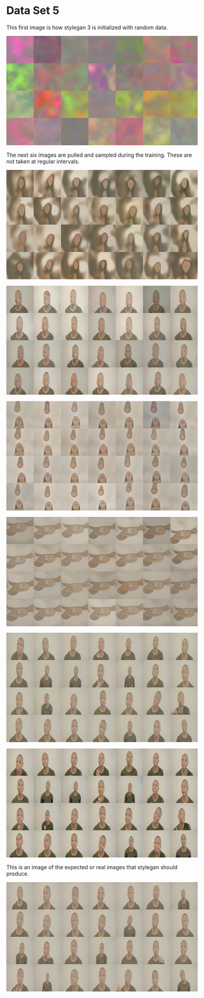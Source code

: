 
# Data Set 5

This first image is how stylegan 3 is initialized with random data.

![Dataset 5 training image](./Images/sets/set5/fakes_init.png)

The next six images are pulled and sampled during the training. These are not taken at regular intervals.

![Dataset 5 training image](./Images/sets/set5/fakes000040.png)

![Dataset 5 training image](./Images/sets/set5/fakes000080.png)

![Dataset 5 training image](./Images/sets/set5/fakes000120.png)

![Dataset 5 training image](./Images/sets/set5/fakes000160.png)

![Dataset 5 training image](./Images/sets/set5/fakes000280.png)

![Dataset 5 training image](./Images/sets/set5/fakes000460.png)

This is an image of the expected or real images that stylegan should produce.

![Dataset 5 training image](./Images/sets/set5/reals.png)
